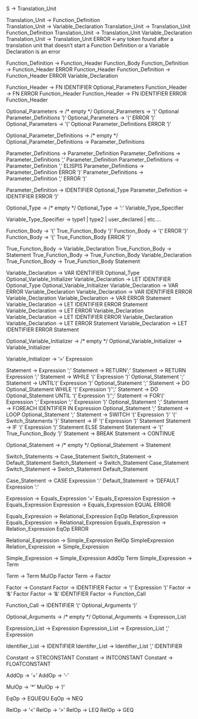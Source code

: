 S → Translation_Unit

Translation_Unit → Function_Definition</br>
Translation_Unit → Variable_Declaration
Translation_Unit → Translation_Unit Function_Definition
Translation_Unit → Translation_Unit Variable_Declaration
Translation_Unit → Translation_Unit ERROR ←any token found after a translation unit that doesn’t start a Function Definition or a Variable Declaration is an error

Function_Definition → Function_Header Function_Body
Function_Definition → Function_Header ERROR Function_Header
Function_Definition → Function_Header ERROR Variable_Declaration

Function_Header → FN IDENTIFIER  Optional_Parameters
Function_Header → FN ERROR Function_Header
Function_Header → FN IDENTIFIER ERROR Function_Header

Optional_Parameters → /* empty */ 
Optional_Parameters → ‘(‘ Optional Parameter_Definitions ‘)’
Optional_Parameters → ‘(‘ ERROR  ‘)’
Optional_Parameters → ‘(‘ Optional Parameter_Definitions ERROR ‘)’

Optional_Parameter_Definitions → /* empty */
Optional_Parameter_Definitions → Parameter_Definitions

Parameter_Definitions → Parameter_Definition
Parameter_Definitions → Parameter_Definitions ‘,’ Parameter_Definition
Parameter_Definitions → Parameter_Definition ‘,’ ELISPIS
Parameter_Definitions → Parameter_Definition ERROR ‘)’
Parameter_Definitions → Parameter_Definition ‘,’ ERROR ‘)’

Parameter_Definition → IDENTIFIER Optional_Type
Parameter_Definition → IDENTIFIER ERROR ‘)’

Optional_Type → /* empty */
Optional_Type → ‘:’ Variable_Type_Specifier

Variable_Type_Specifier → type1 | type2 | user_declared | etc….

Function_Body → ‘{‘ True_Function_Body ‘}’
Function_Body → ‘{‘ ERROR ‘}’
Function_Body → ‘{‘ True_Function_Body ERROR ‘}’

True_Function_Body → Variable_Declaration
True_Function_Body → Statement
True_Function_Body → True_Function_Body Variable_Declaration
True_Function_Body → True_Function_Body Statement


Variable_Declaration → VAR IDENTIFIER Optional_Type Optional_Variable_Initializer
Variable_Declaration → LET IDENTIFIER Optional_Type Optional_Variable_Initializer
Variable_Declaration → VAR ERROR Variable_Declaration
Variable_Declaration → VAR IDENTIFIER ERROR Variable_Declaration
Variable_Declaration → VAR ERROR Statement
Variable_Declaration → LET IDENTIFIER ERROR Statement
Variable_Declaration → LET  ERROR Variable_Declaration
Variable_Declaration → LET  IDENTIFIER ERROR Variable_Declaration
Variable_Declaration → LET  ERROR Statement
Variable_Declaration → LET  IDENTIFIER ERROR Statement

Optional_Variable_Initializer → /* empty */
Optional_Variable_Initializer → Variable_Initializer

Variable_Initializer → ‘=’  Expression


Statement → Expression ‘;’
Statement → RETURN‘;’
Statement → RETURN Expression ‘;’
Statement → WHILE ‘(‘ Expression ‘)’ Optional_Statement ‘;’
Statement → UNTIL‘(‘ Expression ‘)’ Optional_Statement ‘;’
Statement → DO Optional_Statement WHILE ‘(‘ Expression ‘)’‘;’
Statement → DO Optional_Statement UNTIL ‘(‘ Expression ‘)’‘;’
Statement → FOR‘(‘ Expression  ‘;’ Expression  ‘;’ Expression  ‘)’ Optional_Statement ‘;’
Statement → FOREACH  IDENTIFIER IN Expression Optional_Statement ‘;’
Statement → LOOP Optional_Statement ‘;’
Statement → SWITCH ‘(‘ Expression ‘)’  ‘{‘ Switch_Statements ‘}’
Statement → IF ‘(‘ Expression ‘)’ Statement
Statement → IF ‘(‘ Expression ‘)’ Statement ELSE Statement
Statement → ‘{‘ True_Function_Body ‘}’
Statement → BREAK
Statement → CONTINUE

Optional_Statement → /* empty */
Optional_Statement → Statement

Switch_Statements → Case_Statement
Switch_Statement → Default_Statement
Switch_Statement → Switch_Statement Case_Statement
Switch_Statement → Switch_Statement Default_Statement

Case_Statement → CASE Expression ‘:’
Default_Statement → ‘DEFAULT Expression ‘:’

Expression → Equals_Expression ‘=’ Equals_Expression
Expression → Equals_Expression
Expression → Equals_Expression EQUAL ERROR

Equals_Expression → Relational_Expression EqOp Relation_Expression
Equals_Expression → Relational_Expression
Equals_Expression → Relation_Expression EqOp ERROR

Relational_Expression → Simple_Expression RelOp SimpleExpression
Relation_Expression → Simple_Expression

Simple_Expression → Simple_Expression AddOp Term
Simple_Expression → Term

Term → Term MulOp Factor
Term → Factor

Factor → Constant
Factor → IDENTIFIER
Factor → ‘(‘ Expression ‘)’
Factor → ‘&’ Factor
Factor → ‘&’ IDENTIFIER
Factor → Function_Call

Function_Call → IDENTIFIER ‘(‘ Optional_Arguments ‘)’

Optional_Arguments → /* empty */
Optional_Arguments → Expresson_List

Expression_List → Expression
Expression_List → Expression_List ‘,’ Expression

Identifier_List → IDENTIFIER
Identifer_List → Identifier_List ‘,’ IDENTIFIER

Constant → STRCONSTANT
Constant → INTCONSTANT
Constant → FLOATCONSTANT

AddOp → ‘+’
AddOp → ‘-’

MulOp → ‘*’
MulOp → ‘/’

EqOp → EQUEQU
EqOp → NEQ

RelOp → ‘<’
RelOp → ‘>’
RelOp → LEQ
RelOp → GEQ
